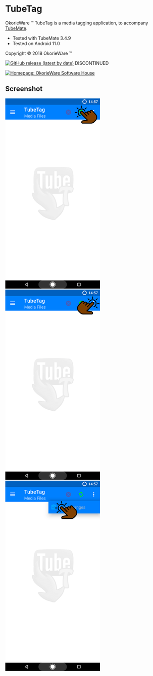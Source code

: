 # TubeTag

OkorieWare ™ TubeTag is a media tagging application, to accompany [TubeMate](http://tubemate.net).

 - Tested with TubeMate 3.4.9
 - Tested on Android 11.0

Copyright © 2018 OkorieWare ™

[![GitHub release (latest by date)](https://img.shields.io/github/v/release/OkorieWare/TubeTag)](https://github.com/OkorieWare/TubeTag/releases/latest)
DISCONTINUED

[![Homepage: OkorieWare Software House](https://img.shields.io/badge/homepage-OkorieWare%20Software%20House-orange)](https://okorieware.ga/tubetag/)

## Screenshot

![Alt text](/screenshot/tubetag-screenshot-e.png?raw=true)
![Alt text](/screenshot/tubetag-screenshot-f.png?raw=true)
![Alt text](/screenshot/tubetag-screenshot-g.png?raw=true)

